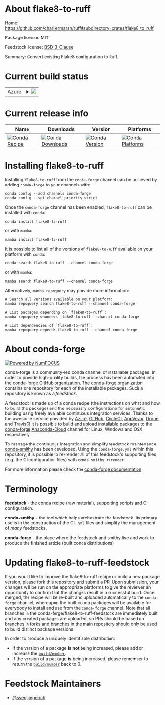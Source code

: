 About flake8-to-ruff
====================

Home: https://github.com/charliermarsh/ruff#subdirectory=crates/flake8_to_ruff

Package license: MIT

Feedstock license: [BSD-3-Clause](https://github.com/conda-forge/flake8-to-ruff-feedstock/blob/main/LICENSE.txt)

Summary: Convert existing Flake8 configuration to Ruff.

Current build status
====================


<table>
    
  <tr>
    <td>Azure</td>
    <td>
      <details>
        <summary>
          <a href="https://dev.azure.com/conda-forge/feedstock-builds/_build/latest?definitionId=18670&branchName=main">
            <img src="https://dev.azure.com/conda-forge/feedstock-builds/_apis/build/status/flake8-to-ruff-feedstock?branchName=main">
          </a>
        </summary>
        <table>
          <thead><tr><th>Variant</th><th>Status</th></tr></thead>
          <tbody><tr>
              <td>linux_64_python3.10.____cpython</td>
              <td>
                <a href="https://dev.azure.com/conda-forge/feedstock-builds/_build/latest?definitionId=18670&branchName=main">
                  <img src="https://dev.azure.com/conda-forge/feedstock-builds/_apis/build/status/flake8-to-ruff-feedstock?branchName=main&jobName=linux&configuration=linux%20linux_64_python3.10.____cpython" alt="variant">
                </a>
              </td>
            </tr><tr>
              <td>linux_64_python3.11.____cpython</td>
              <td>
                <a href="https://dev.azure.com/conda-forge/feedstock-builds/_build/latest?definitionId=18670&branchName=main">
                  <img src="https://dev.azure.com/conda-forge/feedstock-builds/_apis/build/status/flake8-to-ruff-feedstock?branchName=main&jobName=linux&configuration=linux%20linux_64_python3.11.____cpython" alt="variant">
                </a>
              </td>
            </tr><tr>
              <td>linux_64_python3.8.____73_pypy</td>
              <td>
                <a href="https://dev.azure.com/conda-forge/feedstock-builds/_build/latest?definitionId=18670&branchName=main">
                  <img src="https://dev.azure.com/conda-forge/feedstock-builds/_apis/build/status/flake8-to-ruff-feedstock?branchName=main&jobName=linux&configuration=linux%20linux_64_python3.8.____73_pypy" alt="variant">
                </a>
              </td>
            </tr><tr>
              <td>linux_64_python3.8.____cpython</td>
              <td>
                <a href="https://dev.azure.com/conda-forge/feedstock-builds/_build/latest?definitionId=18670&branchName=main">
                  <img src="https://dev.azure.com/conda-forge/feedstock-builds/_apis/build/status/flake8-to-ruff-feedstock?branchName=main&jobName=linux&configuration=linux%20linux_64_python3.8.____cpython" alt="variant">
                </a>
              </td>
            </tr><tr>
              <td>linux_64_python3.9.____73_pypy</td>
              <td>
                <a href="https://dev.azure.com/conda-forge/feedstock-builds/_build/latest?definitionId=18670&branchName=main">
                  <img src="https://dev.azure.com/conda-forge/feedstock-builds/_apis/build/status/flake8-to-ruff-feedstock?branchName=main&jobName=linux&configuration=linux%20linux_64_python3.9.____73_pypy" alt="variant">
                </a>
              </td>
            </tr><tr>
              <td>linux_64_python3.9.____cpython</td>
              <td>
                <a href="https://dev.azure.com/conda-forge/feedstock-builds/_build/latest?definitionId=18670&branchName=main">
                  <img src="https://dev.azure.com/conda-forge/feedstock-builds/_apis/build/status/flake8-to-ruff-feedstock?branchName=main&jobName=linux&configuration=linux%20linux_64_python3.9.____cpython" alt="variant">
                </a>
              </td>
            </tr><tr>
              <td>osx_64_python3.10.____cpython</td>
              <td>
                <a href="https://dev.azure.com/conda-forge/feedstock-builds/_build/latest?definitionId=18670&branchName=main">
                  <img src="https://dev.azure.com/conda-forge/feedstock-builds/_apis/build/status/flake8-to-ruff-feedstock?branchName=main&jobName=osx&configuration=osx%20osx_64_python3.10.____cpython" alt="variant">
                </a>
              </td>
            </tr><tr>
              <td>osx_64_python3.11.____cpython</td>
              <td>
                <a href="https://dev.azure.com/conda-forge/feedstock-builds/_build/latest?definitionId=18670&branchName=main">
                  <img src="https://dev.azure.com/conda-forge/feedstock-builds/_apis/build/status/flake8-to-ruff-feedstock?branchName=main&jobName=osx&configuration=osx%20osx_64_python3.11.____cpython" alt="variant">
                </a>
              </td>
            </tr><tr>
              <td>osx_64_python3.8.____73_pypy</td>
              <td>
                <a href="https://dev.azure.com/conda-forge/feedstock-builds/_build/latest?definitionId=18670&branchName=main">
                  <img src="https://dev.azure.com/conda-forge/feedstock-builds/_apis/build/status/flake8-to-ruff-feedstock?branchName=main&jobName=osx&configuration=osx%20osx_64_python3.8.____73_pypy" alt="variant">
                </a>
              </td>
            </tr><tr>
              <td>osx_64_python3.8.____cpython</td>
              <td>
                <a href="https://dev.azure.com/conda-forge/feedstock-builds/_build/latest?definitionId=18670&branchName=main">
                  <img src="https://dev.azure.com/conda-forge/feedstock-builds/_apis/build/status/flake8-to-ruff-feedstock?branchName=main&jobName=osx&configuration=osx%20osx_64_python3.8.____cpython" alt="variant">
                </a>
              </td>
            </tr><tr>
              <td>osx_64_python3.9.____73_pypy</td>
              <td>
                <a href="https://dev.azure.com/conda-forge/feedstock-builds/_build/latest?definitionId=18670&branchName=main">
                  <img src="https://dev.azure.com/conda-forge/feedstock-builds/_apis/build/status/flake8-to-ruff-feedstock?branchName=main&jobName=osx&configuration=osx%20osx_64_python3.9.____73_pypy" alt="variant">
                </a>
              </td>
            </tr><tr>
              <td>osx_64_python3.9.____cpython</td>
              <td>
                <a href="https://dev.azure.com/conda-forge/feedstock-builds/_build/latest?definitionId=18670&branchName=main">
                  <img src="https://dev.azure.com/conda-forge/feedstock-builds/_apis/build/status/flake8-to-ruff-feedstock?branchName=main&jobName=osx&configuration=osx%20osx_64_python3.9.____cpython" alt="variant">
                </a>
              </td>
            </tr><tr>
              <td>win_64_python3.10.____cpython</td>
              <td>
                <a href="https://dev.azure.com/conda-forge/feedstock-builds/_build/latest?definitionId=18670&branchName=main">
                  <img src="https://dev.azure.com/conda-forge/feedstock-builds/_apis/build/status/flake8-to-ruff-feedstock?branchName=main&jobName=win&configuration=win%20win_64_python3.10.____cpython" alt="variant">
                </a>
              </td>
            </tr><tr>
              <td>win_64_python3.11.____cpython</td>
              <td>
                <a href="https://dev.azure.com/conda-forge/feedstock-builds/_build/latest?definitionId=18670&branchName=main">
                  <img src="https://dev.azure.com/conda-forge/feedstock-builds/_apis/build/status/flake8-to-ruff-feedstock?branchName=main&jobName=win&configuration=win%20win_64_python3.11.____cpython" alt="variant">
                </a>
              </td>
            </tr><tr>
              <td>win_64_python3.8.____73_pypy</td>
              <td>
                <a href="https://dev.azure.com/conda-forge/feedstock-builds/_build/latest?definitionId=18670&branchName=main">
                  <img src="https://dev.azure.com/conda-forge/feedstock-builds/_apis/build/status/flake8-to-ruff-feedstock?branchName=main&jobName=win&configuration=win%20win_64_python3.8.____73_pypy" alt="variant">
                </a>
              </td>
            </tr><tr>
              <td>win_64_python3.8.____cpython</td>
              <td>
                <a href="https://dev.azure.com/conda-forge/feedstock-builds/_build/latest?definitionId=18670&branchName=main">
                  <img src="https://dev.azure.com/conda-forge/feedstock-builds/_apis/build/status/flake8-to-ruff-feedstock?branchName=main&jobName=win&configuration=win%20win_64_python3.8.____cpython" alt="variant">
                </a>
              </td>
            </tr><tr>
              <td>win_64_python3.9.____73_pypy</td>
              <td>
                <a href="https://dev.azure.com/conda-forge/feedstock-builds/_build/latest?definitionId=18670&branchName=main">
                  <img src="https://dev.azure.com/conda-forge/feedstock-builds/_apis/build/status/flake8-to-ruff-feedstock?branchName=main&jobName=win&configuration=win%20win_64_python3.9.____73_pypy" alt="variant">
                </a>
              </td>
            </tr><tr>
              <td>win_64_python3.9.____cpython</td>
              <td>
                <a href="https://dev.azure.com/conda-forge/feedstock-builds/_build/latest?definitionId=18670&branchName=main">
                  <img src="https://dev.azure.com/conda-forge/feedstock-builds/_apis/build/status/flake8-to-ruff-feedstock?branchName=main&jobName=win&configuration=win%20win_64_python3.9.____cpython" alt="variant">
                </a>
              </td>
            </tr>
          </tbody>
        </table>
      </details>
    </td>
  </tr>
</table>

Current release info
====================

| Name | Downloads | Version | Platforms |
| --- | --- | --- | --- |
| [![Conda Recipe](https://img.shields.io/badge/recipe-flake8--to--ruff-green.svg)](https://anaconda.org/conda-forge/flake8-to-ruff) | [![Conda Downloads](https://img.shields.io/conda/dn/conda-forge/flake8-to-ruff.svg)](https://anaconda.org/conda-forge/flake8-to-ruff) | [![Conda Version](https://img.shields.io/conda/vn/conda-forge/flake8-to-ruff.svg)](https://anaconda.org/conda-forge/flake8-to-ruff) | [![Conda Platforms](https://img.shields.io/conda/pn/conda-forge/flake8-to-ruff.svg)](https://anaconda.org/conda-forge/flake8-to-ruff) |

Installing flake8-to-ruff
=========================

Installing `flake8-to-ruff` from the `conda-forge` channel can be achieved by adding `conda-forge` to your channels with:

```
conda config --add channels conda-forge
conda config --set channel_priority strict
```

Once the `conda-forge` channel has been enabled, `flake8-to-ruff` can be installed with `conda`:

```
conda install flake8-to-ruff
```

or with `mamba`:

```
mamba install flake8-to-ruff
```

It is possible to list all of the versions of `flake8-to-ruff` available on your platform with `conda`:

```
conda search flake8-to-ruff --channel conda-forge
```

or with `mamba`:

```
mamba search flake8-to-ruff --channel conda-forge
```

Alternatively, `mamba repoquery` may provide more information:

```
# Search all versions available on your platform:
mamba repoquery search flake8-to-ruff --channel conda-forge

# List packages depending on `flake8-to-ruff`:
mamba repoquery whoneeds flake8-to-ruff --channel conda-forge

# List dependencies of `flake8-to-ruff`:
mamba repoquery depends flake8-to-ruff --channel conda-forge
```


About conda-forge
=================

[![Powered by
NumFOCUS](https://img.shields.io/badge/powered%20by-NumFOCUS-orange.svg?style=flat&colorA=E1523D&colorB=007D8A)](https://numfocus.org)

conda-forge is a community-led conda channel of installable packages.
In order to provide high-quality builds, the process has been automated into the
conda-forge GitHub organization. The conda-forge organization contains one repository
for each of the installable packages. Such a repository is known as a *feedstock*.

A feedstock is made up of a conda recipe (the instructions on what and how to build
the package) and the necessary configurations for automatic building using freely
available continuous integration services. Thanks to the awesome service provided by
[Azure](https://azure.microsoft.com/en-us/services/devops/), [GitHub](https://github.com/),
[CircleCI](https://circleci.com/), [AppVeyor](https://www.appveyor.com/),
[Drone](https://cloud.drone.io/welcome), and [TravisCI](https://travis-ci.com/)
it is possible to build and upload installable packages to the
[conda-forge](https://anaconda.org/conda-forge) [Anaconda-Cloud](https://anaconda.org/)
channel for Linux, Windows and OSX respectively.

To manage the continuous integration and simplify feedstock maintenance
[conda-smithy](https://github.com/conda-forge/conda-smithy) has been developed.
Using the ``conda-forge.yml`` within this repository, it is possible to re-render all of
this feedstock's supporting files (e.g. the CI configuration files) with ``conda smithy rerender``.

For more information please check the [conda-forge documentation](https://conda-forge.org/docs/).

Terminology
===========

**feedstock** - the conda recipe (raw material), supporting scripts and CI configuration.

**conda-smithy** - the tool which helps orchestrate the feedstock.
                   Its primary use is in the construction of the CI ``.yml`` files
                   and simplify the management of *many* feedstocks.

**conda-forge** - the place where the feedstock and smithy live and work to
                  produce the finished article (built conda distributions)


Updating flake8-to-ruff-feedstock
=================================

If you would like to improve the flake8-to-ruff recipe or build a new
package version, please fork this repository and submit a PR. Upon submission,
your changes will be run on the appropriate platforms to give the reviewer an
opportunity to confirm that the changes result in a successful build. Once
merged, the recipe will be re-built and uploaded automatically to the
`conda-forge` channel, whereupon the built conda packages will be available for
everybody to install and use from the `conda-forge` channel.
Note that all branches in the conda-forge/flake8-to-ruff-feedstock are
immediately built and any created packages are uploaded, so PRs should be based
on branches in forks and branches in the main repository should only be used to
build distinct package versions.

In order to produce a uniquely identifiable distribution:
 * If the version of a package **is not** being increased, please add or increase
   the [``build/number``](https://docs.conda.io/projects/conda-build/en/latest/resources/define-metadata.html#build-number-and-string).
 * If the version of a package **is** being increased, please remember to return
   the [``build/number``](https://docs.conda.io/projects/conda-build/en/latest/resources/define-metadata.html#build-number-and-string)
   back to 0.

Feedstock Maintainers
=====================

* [@svengiegerich](https://github.com/svengiegerich/)

